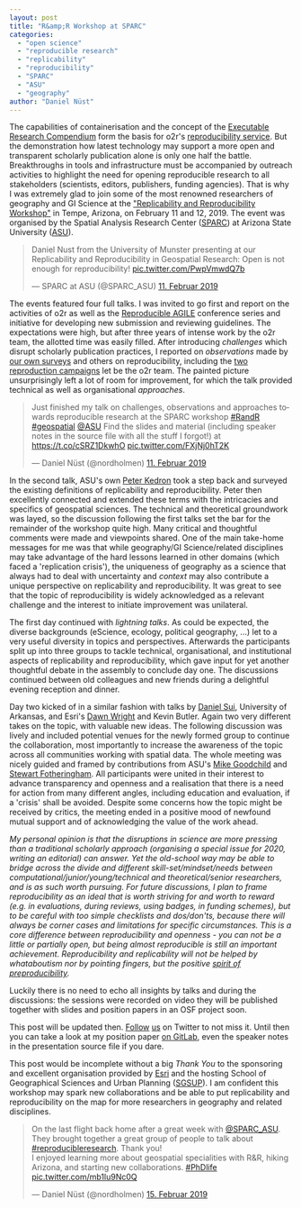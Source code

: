 ```yaml
---
layout: post
title: "R&amp;R Workshop at SPARC"
categories:
  - "open science"
  - "reproducible research"
  - "replicability"
  - "reproducibility"
  - "SPARC"
  - "ASU"
  - "geography"
author: "Daniel Nüst"
---
```


The capabilities of containerisation and the concept of the [Executable Research Compendium](https://doi.org/10.1045/january2017-nuest) form the basis for o2r's [reproducibility service](https://o2r.info/results/).
But the demonstration how latest technology may support a more open and transparent scholarly publication alone is only one half the battle.
Breakthroughs in tools and infrastructure must be accompanied by outreach activities to highlight the need for opening reproducible research to all stakeholders (scientists, editors, publishers, funding agencies).
That is why I was extremely glad to join some of the most renowned researchers of geography and GI Science at the ["Replicability and Reproducibility Workshop"](https://sgsup.asu.edu/sparc/RRWorkshop) in Tempe, Arizona, on February 11 and 12, 2019.
The event was organised by the Spatial Analysis Research Center ([SPARC](https://sgsup.asu.edu/SPARC)) at Arizona State University ([ASU](https://www.asu.edu/)).

<blockquote class="twitter-tweet" data-lang="de"><p lang="en" dir="ltr">Daniel Nust from the University of Munster presenting at our Replicability and Reproducibility in Geospatial Research: Open is not enough for reproducibility! <a href="https://t.co/PwpVmwdQ7b">pic.twitter.com/PwpVmwdQ7b</a></p>&mdash; SPARC at ASU (@SPARC_ASU) <a href="https://twitter.com/SPARC_ASU/status/1095001323299172352?ref_src=twsrc%5Etfw">11. Februar 2019</a></blockquote>
<script async src="https://platform.twitter.com/widgets.js" charset="utf-8"></script>

The events featured<!--more--> four full talks.
I was invited to go first and report on the activities of o2r as well as the [Reproducible AGILE](https://o2r.info/reproducible-agile/) conference series and initiative for developing new submission and reviewing guidelines.
The expectations were high, but after three years of intense work by the o2r team, the allotted time was easily filled.
After introducing _challenges_ which disrupt scholarly publication practices, I reported on _observations_ made by [our own surveys](https://o2r.info/publications/) and others on reproducibility, including the [two reproduction campaigns](https://o2r.info/publications/) let be the o2r team.
The painted picture unsurprisingly left a lot of room for improvement, for which the talk provided technical as well as organisational _approaches_.

<blockquote class="twitter-tweet" data-lang="de"><p lang="en" dir="ltr">Just finished my talk on challenges, observations and approaches towards reproducible research at the SPARC workshop <a href="https://twitter.com/hashtag/RandR?src=hash&amp;ref_src=twsrc%5Etfw">#RandR</a> <a href="https://twitter.com/hashtag/geospatial?src=hash&amp;ref_src=twsrc%5Etfw">#geospatial</a> <a href="https://twitter.com/ASU?ref_src=twsrc%5Etfw">@ASU</a> Find the slides and material (including speaker notes in the source file with all the stuff I forgot!) at <a href="https://t.co/cSRZ1DkwhO">https://t.co/cSRZ1DkwhO</a> <a href="https://t.co/FXjNj0hT2K">pic.twitter.com/FXjNj0hT2K</a></p>&mdash; Daniel Nüst (@nordholmen) <a href="https://twitter.com/nordholmen/status/1095029238132948992?ref_src=twsrc%5Etfw">11. Februar 2019</a></blockquote>

In the second talk, ASU's own [Peter Kedron](https://sgsup.asu.edu/peter-kedron) took a step back and surveyed the existing definitions of replicability and reproducibility.
Peter then excellently connected and extended these terms with the intricacies and specifics of geospatial sciences.
The technical and theoretical groundwork was layed, so the discussion following the first talks set the bar for the remainder of the workshop quite high.
Many critical and thoughtful comments were made and viewpoints shared.
One of the main take-home messages for me was that while geography/GI Science/related disciplines may take advantage of the hard lessons learned in other domains (which faced a 'replication crisis'), the uniqueness of geography as a science that always had to deal with uncertainty and _context_ may also contribute a unique perspective on replicability and reproducibility.
It was great to see that the topic of reproducibility is widely acknowledged as a relevant challenge and the interest to initiate improvement was unilateral.

The first day continued with _lightning talks_.
As could be expected, the diverse backgrounds (eScience, ecology, political geography, ...) let to a very useful diversity in topics and perspectives.
Afterwards the participants split up into three groups to tackle technical, organisational, and institutional aspects of replicability and reproducibility, which gave input for yet another thoughtful debate in the assembly to conclude day one.
The discussions continued between old colleagues and new friends during a delightful evening reception and dinner.

Day two kicked of in a similar fashion with talks by [Daniel Sui](https://directory.uark.edu/people/dsui), University of Arkansas, and Esri's [Dawn Wright](https://en.wikipedia.org/wiki/Dawn_Wright) and Kevin Butler.
Again two very different takes on the topic, with valuable new ideas.
The following discussion was lively and included potential venues for the newly formed group to continue the collaboration, most importantly to increase the awareness of the topic across all communities working with spatial data.
The whole meeting was nicely guided and framed by contributions from ASU's [Mike Goodchild](https://en.wikipedia.org/wiki/Michael_Frank_Goodchild) and [Stewart Fotheringham](https://sgsup.asu.edu/stewart-fotheringham).
All participants were united in their interest to advance transparency and openness and a realisation that there is a need for action from many different angles, including education and evaluation, if a 'crisis' shall be avoided.
Despite some concerns how the topic might be received by critics, the meeting ended in a positive mood of newfound mutual support and of acknowledging the value of the work ahead.

_My personal opinion is that the disruptions in science are more pressing than a traditional scholarly approach (organising a special issue for 2020, writing an editorial) can answer.
Yet the old-school way may be able to bridge across the divide and different skill-set/mindset/needs between computational/junior/young/technical and theoretical/senior researchers, and is as such worth pursuing.
For future discussions, I plan to frame reproducibility as an ideal that is worth striving for and worth to reward (e.g. in evaluations, during reviews, using badges, in funding schemes), but to be careful with too simple checklists and dos/don'ts, because there will always be corner cases and limitations for specific circumstances.
This is a core difference between reproducibility and openness - you can not be a little or partially open, but being almost reproducible is still an important achievement.
Reproducibility and replicability will not be helped by whataboutism nor by pointing fingers, but the positive [spirit of preproducibility](https://doi.org/10.1038/d41586-018-05256-0)._

Luckily there is no need to echo all insights by talks and during the discussions: the sessions were recorded on video they will be published together with slides and position papers in an OSF project soon.
<!-- **[https://osf.io/gvp3q/](https://osf.io/gvp3q/)**. -->
This post will be updated then. [Follow](https://twitter.com/nordholmen) [us](https://twitter.com/o2r_project) on Twitter to not miss it.
Until then you can take a look at my position paper [on GitLab](https://gitlab.com/nuest/rr-geospatial-sparc/), even the speaker notes in the presentation source file if you dare.

This post would be incomplete without a big _Thank You_ to the sponsoring and excellent organisation provided by [Esri](https://www.esri.com/) and the hosting School of Geographical Sciences and Urban Planning ([SGSUP](https://sgsup.asu.edu/)).
I am confident this workshop may spark new collaborations and be able to put replicability and reproducibility on the map for more researchers in geography and related disciplines.

<blockquote class="twitter-tweet" data-lang="de"><p lang="en" dir="ltr">On the last flight back home after a great week with <a href="https://twitter.com/SPARC_ASU?ref_src=twsrc%5Etfw">@SPARC_ASU</a>. They brought together a great group of people to talk about <a href="https://twitter.com/hashtag/reproducibleresearch?src=hash&amp;ref_src=twsrc%5Etfw">#reproducibleresearch</a>. Thank you!<br>I enjoyed learning more about geospatial specialities with R&amp;R, hiking Arizona, and starting new collaborations. <a href="https://twitter.com/hashtag/PhDlife?src=hash&amp;ref_src=twsrc%5Etfw">#PhDlife</a> <a href="https://t.co/mb1lu9Nc0Q">pic.twitter.com/mb1lu9Nc0Q</a></p>&mdash; Daniel Nüst (@nordholmen) <a href="https://twitter.com/nordholmen/status/1096437456583512065?ref_src=twsrc%5Etfw">15. Februar 2019</a></blockquote>
